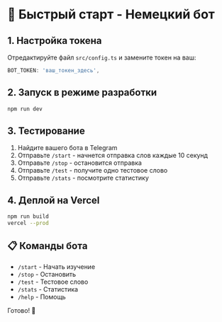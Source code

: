 # 🚀 Быстрый старт - Немецкий бот

## 1. Настройка токена
Отредактируйте файл `src/config.ts` и замените токен на ваш:
```typescript
BOT_TOKEN: 'ваш_токен_здесь',
```

## 2. Запуск в режиме разработки
```bash
npm run dev
```

## 3. Тестирование
1. Найдите вашего бота в Telegram
2. Отправьте `/start` - начнется отправка слов каждые 10 секунд
3. Отправьте `/stop` - остановится отправка
4. Отправьте `/test` - получите одно тестовое слово
5. Отправьте `/stats` - посмотрите статистику

## 4. Деплой на Vercel
```bash
npm run build
vercel --prod
```

## 📋 Команды бота
- `/start` - Начать изучение
- `/stop` - Остановить
- `/test` - Тестовое слово
- `/stats` - Статистика
- `/help` - Помощь

Готово! 🎉
